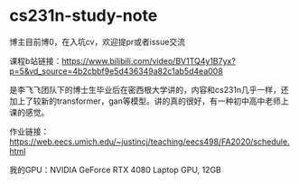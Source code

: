 # cs231n-study-note
博主目前博0，在入坑cv，欢迎提pr或者issue交流

课程b站链接：https://www.bilibili.com/video/BV1TQ4y1B7yx?p=5&vd_source=4b2cbbf9e5d436349a82c1ab5d4ea008

是李飞飞团队下的博士生毕业后在密西根大学讲的，内容和cs231n几乎一样，还加上了较新的transformer，gan等模型。讲的真的很好，有一种初中高中老师上课的感觉。

作业链接：https://web.eecs.umich.edu/~justincj/teaching/eecs498/FA2020/schedule.html

我的GPU：NVIDIA GeForce RTX 4080 Laptop GPU, 12GB
